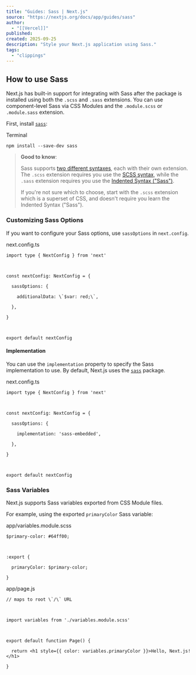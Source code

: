 ```yaml
---
title: "Guides: Sass | Next.js"
source: "https://nextjs.org/docs/app/guides/sass"
author:
  - "[[Vercel]]"
published:
created: 2025-09-25
description: "Style your Next.js application using Sass."
tags:
  - "clippings"
---
```

## How to use Sass

Next.js has built-in support for integrating with Sass after the package is installed using both the `.scss` and `.sass` extensions. You can use component-level Sass via CSS Modules and the `.module.scss` or `.module.sass` extension.

First, install [`sass`](https://github.com/sass/sass):

Terminal

```
npm install --save-dev sass
```

> **Good to know**:
> 
> Sass supports [two different syntaxes](https://sass-lang.com/documentation/syntax), each with their own extension. The `.scss` extension requires you use the [SCSS syntax](https://sass-lang.com/documentation/syntax#scss), while the `.sass` extension requires you use the [Indented Syntax ("Sass")](https://sass-lang.com/documentation/syntax#the-indented-syntax).
> 
> If you're not sure which to choose, start with the `.scss` extension which is a superset of CSS, and doesn't require you learn the Indented Syntax ("Sass").

### Customizing Sass Options

If you want to configure your Sass options, use `sassOptions` in `next.config`.

next.config.ts

```
import type { NextConfig } from 'next'

 

const nextConfig: NextConfig = {

  sassOptions: {

    additionalData: \`$var: red;\`,

  },

}

 

export default nextConfig
```

#### Implementation

You can use the `implementation` property to specify the Sass implementation to use. By default, Next.js uses the [`sass`](https://www.npmjs.com/package/sass) package.

next.config.ts

```
import type { NextConfig } from 'next'

 

const nextConfig: NextConfig = {

  sassOptions: {

    implementation: 'sass-embedded',

  },

}

 

export default nextConfig
```

### Sass Variables

Next.js supports Sass variables exported from CSS Module files.

For example, using the exported `primaryColor` Sass variable:

app/variables.module.scss

```
$primary-color: #64ff00;

 

:export {

  primaryColor: $primary-color;

}
```

app/page.js

```
// maps to root \`/\` URL

 

import variables from './variables.module.scss'

 

export default function Page() {

  return <h1 style={{ color: variables.primaryColor }}>Hello, Next.js!</h1>

}
```